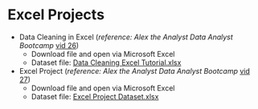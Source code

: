 # Excel Projects

* Data Cleaning in Excel (*reference: Alex the Analyst Data Analyst Bootcamp* [vid 26](https://youtu.be/_jmiEGZ6PIY?feature=shared))
  * Download file and open via Microsoft Excel
  * Dataset file: [Data Cleaning Excel Tutorial.xlsx](https://github.com/AlexTheAnalyst/Excel-Tutorial/blob/b80a3c4f971a1608f2593ad8a585b53fbe74435e/Data%20Cleaning%20Excel%20Tutorial.xlsx)
* Excel Project (*reference: Alex the Analyst Data Analyst Bootcamp* [vid 27](https://youtu.be/opJgMj1IUrc?feature=shared))
  * Download file and open via Microsoft Excel
  * Dataset file: [Excel Project Dataset.xlsx](https://github.com/AlexTheAnalyst/Excel-Tutorial/blob/b80a3c4f971a1608f2593ad8a585b53fbe74435e/Excel%20Project%20Dataset.xlsx)
